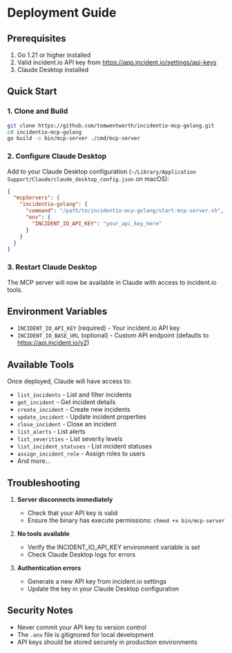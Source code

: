 # Deployment Guide

## Prerequisites

1. Go 1.21 or higher installed
2. Valid incident.io API key from https://app.incident.io/settings/api-keys
3. Claude Desktop installed

## Quick Start

### 1. Clone and Build

```bash
git clone https://github.com/tomwentworth/incidentio-mcp-golang.git
cd incidentio-mcp-golang
go build -o bin/mcp-server ./cmd/mcp-server
```

### 2. Configure Claude Desktop

Add to your Claude Desktop configuration (`~/Library/Application Support/Claude/claude_desktop_config.json` on macOS):

```json
{
  "mcpServers": {
    "incidentio-golang": {
      "command": "/path/to/incidentio-mcp-golang/start-mcp-server.sh",
      "env": {
        "INCIDENT_IO_API_KEY": "your_api_key_here"
      }
    }
  }
}
```

### 3. Restart Claude Desktop

The MCP server will now be available in Claude with access to incident.io tools.

## Environment Variables

- `INCIDENT_IO_API_KEY` (required) - Your incident.io API key
- `INCIDENT_IO_BASE_URL` (optional) - Custom API endpoint (defaults to https://api.incident.io/v2)

## Available Tools

Once deployed, Claude will have access to:

- `list_incidents` - List and filter incidents
- `get_incident` - Get incident details
- `create_incident` - Create new incidents
- `update_incident` - Update incident properties
- `close_incident` - Close an incident
- `list_alerts` - List alerts
- `list_severities` - List severity levels
- `list_incident_statuses` - List incident statuses
- `assign_incident_role` - Assign roles to users
- And more...

## Troubleshooting

1. **Server disconnects immediately**
   - Check that your API key is valid
   - Ensure the binary has execute permissions: `chmod +x bin/mcp-server`

2. **No tools available**
   - Verify the INCIDENT_IO_API_KEY environment variable is set
   - Check Claude Desktop logs for errors

3. **Authentication errors**
   - Generate a new API key from incident.io settings
   - Update the key in your Claude Desktop configuration

## Security Notes

- Never commit your API key to version control
- The `.env` file is gitignored for local development
- API keys should be stored securely in production environments